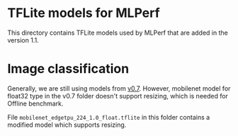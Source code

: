 # TFLite models for MLPerf

This directory contains TFLite models used by MLPerf that are added in the version 1.1.

# Image classification

Generally, we are still using models from [v0.7](../../v0_7/tflite).
However, mobilenet model for float32 type in the v0.7 folder doesn't support resizing,
which is needed for Offline benchmark.

File `mobilenet_edgetpu_224_1.0_float.tflite` in this folder contains a modified model which supports resizing.
